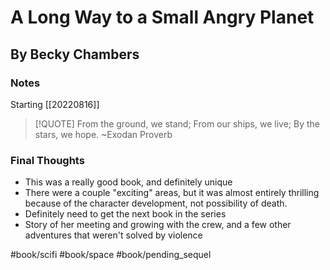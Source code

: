 # A Long Way to a Small Angry Planet
## By Becky Chambers
### Notes
Starting [[20220816]]
> [!QUOTE]
> From the ground, we stand;
> From our ships, we live;
> By the stars, we hope.
> ~Exodan Proverb

### Final Thoughts
- This was a really good book, and definitely unique
- There were a couple "exciting" areas, but it was almost entirely thrilling because of the character development, not possibility of death.
- Definitely need to get the next book in the series
- Story of her meeting and growing with the crew, and a few other adventures that weren't solved by violence

#book/scifi #book/space #book/pending_sequel 